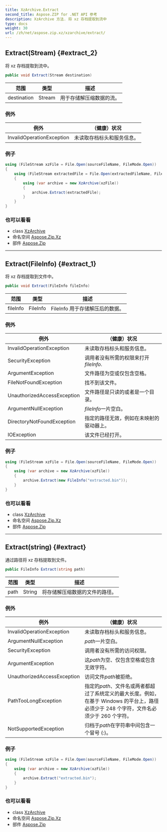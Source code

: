 ```yaml
---
title: XzArchive.Extract
second_title: Aspose.ZIP for .NET API 参考
description: XzArchive 方法. 将 xz 存档提取到流中
type: docs
weight: 30
url: /zh/net/aspose.zip.xz/xzarchive/extract/
---
```

## Extract(Stream) {#extract_2}

将 xz 存档提取到流中。

```csharp
public void Extract(Stream destination)
```

| 范围 | 类型 | 描述 |
| --- | --- | --- |
| destination | Stream | 用于存储解压缩数据的流。 |

### 例外

| 例外 | （健康）状况 |
| --- | --- |
| InvalidOperationException | 未读取存档标头和服务信息。 |

### 例子

```csharp
using (FileStream xzFile = File.Open(sourceFileName, FileMode.Open))
{
    using (FileStream extractedFile = File.Open(extractedFileName, FileMode.Create))
    {
        using (var archive = new XzArchive(xzFile))
        {
            archive.Extract(extractedFile);
        }
    }
}
```

### 也可以看看

* class [XzArchive](../)
* 命名空间 [Aspose.Zip.Xz](../../xzarchive/)
* 部件 [Aspose.Zip](../../../)

---

## Extract(FileInfo) {#extract_1}

将 xz 存档提取到文件中。

```csharp
public void Extract(FileInfo fileInfo)
```

| 范围 | 类型 | 描述 |
| --- | --- | --- |
| fileInfo | FileInfo | FileInfo 用于存储解压后的数据。 |

### 例外

| 例外 | （健康）状况 |
| --- | --- |
| InvalidOperationException | 未读取存档标头和服务信息。 |
| SecurityException | 调用者没有所需的权限来打开*fileInfo*. |
| ArgumentException | 文件路径为空或仅包含空格。 |
| FileNotFoundException | 找不到该文件。 |
| UnauthorizedAccessException | 文件路径是只读的或者是一个目录。 |
| ArgumentNullException | *fileInfo*一片空白。 |
| DirectoryNotFoundException | 指定的路径无效，例如在未映射的驱动器上。 |
| IOException | 该文件已经打开。 |

### 例子

```csharp
using (FileStream xzFile = File.Open(sourceFileName, FileMode.Open))
{
    using (var archive = new XzArchive(xzFile))
    {
        archive.Extract(new FileInfo("extracted.bin"));
    }
}
```

### 也可以看看

* class [XzArchive](../)
* 命名空间 [Aspose.Zip.Xz](../../xzarchive/)
* 部件 [Aspose.Zip](../../../)

---

## Extract(string) {#extract}

通过路径将 xz 存档提取到文件。

```csharp
public FileInfo Extract(string path)
```

| 范围 | 类型 | 描述 |
| --- | --- | --- |
| path | String | 将存储解压缩数据的文件的路径。 |

### 例外

| 例外 | （健康）状况 |
| --- | --- |
| InvalidOperationException | 未读取存档标头和服务信息。 |
| ArgumentNullException | *path*一片空白。 |
| SecurityException | 调用者没有所需的访问权限。 |
| ArgumentException | 这*path*为空、仅包含空格或包含无效字符。 |
| UnauthorizedAccessException | 访问文件*path*被拒绝。 |
| PathTooLongException | 指定的*path*、文件名或两者都超过了系统定义的最大长度。例如，在基于 Windows 的平台上，路径必须少于 248 个字符，文件名必须少于 260 个字符。 |
| NotSupportedException | 归档于*path*在字符串中间包含一个冒号 (:)。 |

### 例子

```csharp
using (FileStream xzFile = File.Open(sourceFileName, FileMode.Open))
{
    using (var archive = new XzArchive(xzFile))
    {
        archive.Extract("extracted.bin");
    }
}
```

### 也可以看看

* class [XzArchive](../)
* 命名空间 [Aspose.Zip.Xz](../../xzarchive/)
* 部件 [Aspose.Zip](../../../)


